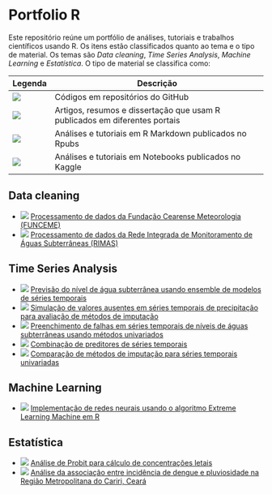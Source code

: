 # Portfolio R

Este repositório reúne um portfólio de análises, tutoriais e trabalhos científicos usando R.
Os itens estão classificados quanto ao tema e o tipo de material.
Os temas são *Data cleaning*, *Time Series Analysis*, *Machine Learning* e *Estatística*.
O tipo de material se classifica como:

| Legenda                                        | Descrição                                                                         |
|------------------------------------------------|-----------------------------------------------------------------------------------|
| ![](https://img.shields.io/badge/GitHub-blue)       | Códigos em repositórios do GitHub                                            |
| ![](https://img.shields.io/badge/Artigo-blueviolet) | Artigos, resumos e dissertação que usam R publicados em diferentes portais   |
| ![](https://img.shields.io/badge/Rpubs-orange)      | Análises e tutoriais em R Markdown publicados no Rpubs                       |
| ![](https://img.shields.io/badge/Kaggle-red)        | Análises e tutoriais em Notebooks publicados no Kaggle                       |

## Data cleaning

- ![](https://img.shields.io/badge/GitHub-blue) [Processamento de dados da Fundação Cearense Meteorologia (FUNCEME)]()
- ![](https://img.shields.io/badge/GitHub-blue) [Processamento de dados da Rede Integrada de Monitoramento de Águas Subterrâneas (RIMAS)]()

## Time Series Analysis

- ![](https://img.shields.io/badge/Artigo-blueviolet) [Previsão do nível de água subterrânea usando ensemble de modelos de séries temporais](http://sites.ufca.edu.br/proder/wp-content/uploads/sites/19/2022/10/Dissertao_Mestrado_PRODER_-_Rubens_final.pdf)
- ![](https://img.shields.io/badge/Artigo-blueviolet) [Simulação de valores ausentes em séries temporais de precipitação para avaliação de métodos de imputação](http://dx.doi.org/10.55761/abclima.v30i18.15243)
- ![](https://img.shields.io/badge/Artigo-blueviolet) [Preenchimento de falhas em séries temporais de níveis de águas subterrâneas usando métodos univariados](https://anais.abrhidro.org.br/job.php?Job=13793)
- ![](https://img.shields.io/badge/Rpubs-orange) [Combinação de preditores de séries temporais](https://rpubs.com/rubensocj/combination-of-forecasts)
- ![](https://img.shields.io/badge/Rpubs-orange) [Comparação de métodos de imputação para séries temporais univariadas](https://rpubs.com/rubensocj/imputation-univariate)

## Machine Learning

- ![](https://img.shields.io/badge/GitHub-blue) [Implementação de redes neurais usando o algoritmo Extreme Learning Machine em R](https://github.com/rubensocj/extreme-learning-machine)

## Estatística

- ![](https://img.shields.io/badge/Rpubs-orange) [Análise de Probit para cálculo de concentrações letais](https://rpubs.com/rubensocj/probit)
- ![](https://img.shields.io/badge/Artigo-blueviolet) [Análise da associação entre incidência de dengue e
pluviosidade na Região Metropolitana do Cariri, Ceará](http://dx.doi.org/10.22478/ufpb.1981-1268.2022v16n1.61267)
